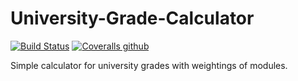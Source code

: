 # University-Grade-Calculator
[![Build Status](https://travis-ci.org/AaronMulgrew/University-Grade-Calculator.svg?branch=master)](https://travis-ci.org/AaronMulgrew/University-Grade-Calculator)
[![Coveralls github](https://coveralls.io/repos/github/AaronMulgrew/University-Grade-Calculator/badge.svg?branch=master&style=flat-square?maxAge=60)](https://coveralls.io/github/AaronMulgrew/University-Grade-Calculator?branch=master)

Simple calculator for university grades with weightings of modules.


